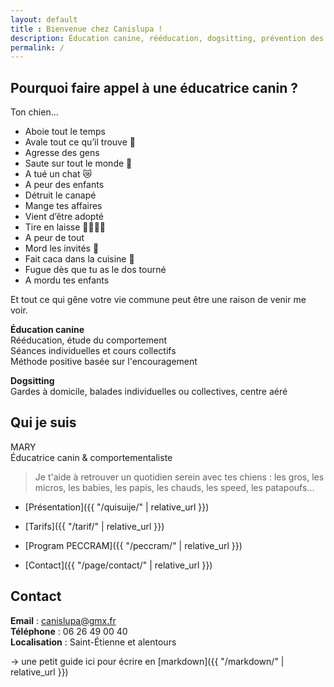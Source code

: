 ```yaml
---
layout: default
title : Bienvenue chez Canislupa !
description: Éducation canine, rééducation, dogsitting, prévention des morsures... Découvrez les services proposés à Saint-Étienne et alentours.
permalink: /
---
```


## Pourquoi faire appel à une éducatrice canin ?

Ton chien...
- Aboie tout le temps  
- Avale tout ce qu’il trouve 🍔  
- Agresse des gens  
- Saute sur tout le monde 🦘  
- A tué un chat 😿  
- A peur des enfants  
- Détruit le canapé  
- Mange tes affaires  
- Vient d’être adopté  
- Tire en laisse 🐕‍🦺🏃🏽  
- A peur de tout  
- Mord les invités 🐊  
- Fait caca dans la cuisine 💩  
- Fugue dès que tu as le dos tourné  
- A mordu tes enfants  

Et tout ce qui gêne votre vie commune peut être une raison de venir me voir.


**Éducation canine**  
Rééducation, étude du comportement  
Séances individuelles et cours collectifs  
Méthode positive basée sur l'encouragement

**Dogsitting**  
Gardes à domicile, balades individuelles ou collectives, centre aéré

## Qui je suis

MARY  
Éducatrice canin & comportementaliste

> Je t'aide à retrouver un quotidien serein avec tes chiens : les gros, les micros, les babies, les papis, les chauds, les speed, les patapoufs...


- [Présentation]({{ "/quisuije/" | relative_url }})

- [Tarifs]({{ "/tarif/" | relative_url }})

- [Program PECCRAM]({{ "/peccram/" | relative_url }})

- [Contact]({{ "/page/contact/" | relative_url }})


## Contact

**Email** : canislupa@gmx.fr  
**Téléphone** : 06 26 49 00 40  
**Localisation** : Saint-Étienne et alentours


-> une petit guide ici pour écrire en [markdown]({{ "/markdown/" | relative_url }})
